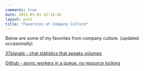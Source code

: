 ```yaml
---
comments: true
date: 2011-01-01 22:14:42
layout: post
title: "Favorites of Company Culture"
---
```


Below are some of my favorites from company culture. (updated occasionally)

[37signals - chat statistics that speaks volumes][37signals]

[Github - async workers in a queue. no resource locking][github]





  [github]: http://tomayko.com/writings/adopt-an-open-source-process-constraints
  [37signals]: http://37signals.com/svn/posts/905-campfire-fun
